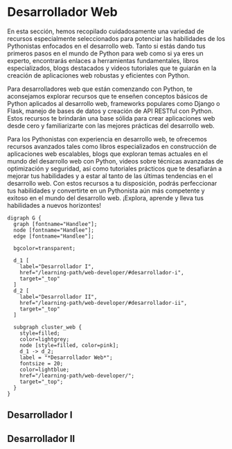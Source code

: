 # Desarrollador Web

En esta sección, hemos recopilado cuidadosamente una variedad de recursos
especialmente seleccionados para potenciar las habilidades de los Pythonistas
enfocados en el desarrollo web. Tanto si estás dando tus primeros pasos en el
mundo de Python para web como si ya eres un experto, encontrarás enlaces a
herramientas fundamentales, libros especializados, blogs destacados y videos
tutoriales que te guiarán en la creación de aplicaciones web robustas y
eficientes con Python.

Para desarrolladores web que están comenzando con Python, te aconsejamos
explorar recursos que te enseñen conceptos básicos de Python aplicados al
desarrollo web, frameworks populares como Django o Flask, manejo de bases de
datos y creación de API RESTful con Python. Estos recursos te brindarán una base
sólida para crear aplicaciones web desde cero y familiarizarte con las mejores
prácticas del desarrollo web.

Para los Pythonistas con experiencia en desarrollo web, te ofrecemos recursos
avanzados tales como libros especializados en construcción de aplicaciones web
escalables, blogs que exploran temas actuales en el mundo del desarrollo web con
Python, videos sobre técnicas avanzadas de optimización y seguridad, así como
tutoriales prácticos que te desafiarán a mejorar tus habilidades y a estar al
tanto de las últimas tendencias en el desarrollo web. Con estos recursos a tu
disposición, podrás perfeccionar tus habilidades y convertirte en un Pythonista
aún más competente y exitoso en el mundo del desarrollo web. ¡Explora, aprende y
lleva tus habilidades a nuevos horizontes!

```{sketchviz}
digraph G {
  graph [fontname="Handlee"];
  node [fontname="Handlee"];
  edge [fontname="Handlee"];

  bgcolor=transparent;
  
  d_1 [
    label="Desarrollador I",
    href="/learning-path/web-developer/#desarrollador-i", 
    target="_top"
  ]
  d_2 [
    label="Desarrollador II",
    href="/learning-path/web-developer/#desarrollador-ii", 
    target="_top"
  ]

  subgraph cluster_web {
    style=filled;
    color=lightgrey;
    node [style=filled, color=pink];
    d_1 -> d_2;
    label = "*Desarrollador Web*";
    fontsize = 20;
    color=lightblue;
    href="/learning-path/web-developer/";
    target="_top";
  }
}
```

## Desarrollador I


## Desarrollador II
